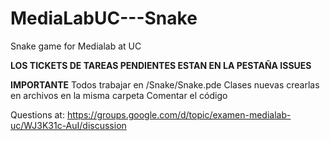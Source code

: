 MediaLabUC---Snake
==================
Snake game for Medialab at UC

**LOS TICKETS DE TAREAS PENDIENTES ESTAN EN LA PESTAÑA ISSUES**

**IMPORTANTE**
Todos trabajar en /Snake/Snake.pde
Clases nuevas crearlas en archivos en la misma carpeta
Comentar el código


Questions at: https://groups.google.com/d/topic/examen-medialab-uc/WJ3K31c-AuI/discussion